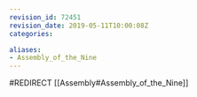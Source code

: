 ```yaml
---
revision_id: 72451
revision_date: 2019-05-11T10:00:08Z
categories:

aliases:
- Assembly_of_the_Nine
---
```


#REDIRECT [[Assembly#Assembly_of_the_Nine]]